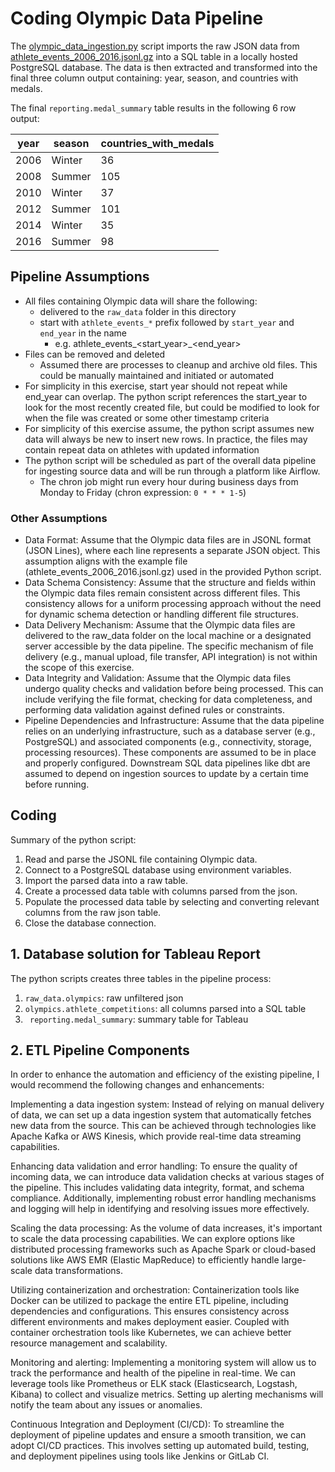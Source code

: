 # Coding Olympic Data Pipeline

The [olympic_data_ingestion.py](olympic_data_ingestion.py) script imports the raw JSON data from [athlete_events_2006_2016.jsonl.gz](./raw_data/athlete_events_2006_2016.jsonl.gz) into a SQL table in a locally hosted PostgreSQL database. The data is then extracted and transformed into the final three column output containing: year, season, and countries with medals.

The final `reporting.medal_summary` table results in the following 6 row output:

| year | season | countries_with_medals |
|------|--------|-----------------------|
| 2006 | Winter | 36                    |
| 2008 | Summer | 105                   |
| 2010 | Winter | 37                    |
| 2012 | Summer | 101                   |
| 2014 | Winter | 35                    |
| 2016 | Summer | 98                    |

## Pipeline Assumptions

* All files containing Olympic data will share the following:
  * delivered to the `raw_data` folder in this directory
  * start with `athlete_events_*` prefix followed by `start_year` and `end_year` in the name
    * e.g. athlete_events_<start_year>_<end_year>
* Files can be removed and deleted
  * Assumed there are processes to cleanup and archive old files. This could be manually maintained and initiated or automated
* For simplicity in this exercise, start year should not repeat while end_year can overlap. The python script references the start_year to look for the most recently created file, but could be modified to look for when the file was created or some other timestamp criteria
* For simplicity of this exercise assume, the python script assumes new data will always be new to insert new rows. In practice, the files may contain repeat data on athletes with updated information
* The python script will be scheduled as part of the overall data pipeline for ingesting source data and will be run through a platform like Airflow.
  * The chron job might run every hour during business days from Monday to Friday (chron expression: `0 * * * 1-5`)

### Other Assumptions

* Data Format: Assume that the Olympic data files are in JSONL format (JSON Lines), where each line represents a separate JSON object. This assumption aligns with the example file (athlete_events_2006_2016.jsonl.gz) used in the provided Python script.
* Data Schema Consistency: Assume that the structure and fields within the Olympic data files remain consistent across different files. This consistency allows for a uniform processing approach without the need for dynamic schema detection or handling different file structures.
* Data Delivery Mechanism: Assume that the Olympic data files are delivered to the raw_data folder on the local machine or a designated server accessible by the data pipeline. The specific mechanism of file delivery (e.g., manual upload, file transfer, API integration) is not within the scope of this exercise.
* Data Integrity and Validation: Assume that the Olympic data files undergo quality checks and validation before being processed. This can include verifying the file format, checking for data completeness, and performing data validation against defined rules or constraints.
* Pipeline Dependencies and Infrastructure: Assume that the data pipeline relies on an underlying infrastructure, such as a database server (e.g., PostgreSQL) and associated components (e.g., connectivity, storage, processing resources). These components are assumed to be in place and properly configured. Downstream SQL data pipelines like dbt are assumed to depend on ingestion sources to update by a certain time before running.

## Coding

Summary of the python script:

1. Read and parse the JSONL file containing Olympic data.
2. Connect to a PostgreSQL database using environment variables.
3. Import the parsed data into a raw table.
4. Create a processed data table with columns parsed from the json.
5. Populate the processed data table by selecting and converting relevant columns from the raw json table.
6. Close the database connection.

## 1. Database solution for Tableau Report

The python scripts creates three tables in the pipeline process:

1. `raw_data.olympics`: raw unfiltered json
2. `olympics.athlete_competitions`: all columns parsed into a SQL table
3. ` reporting.medal_summary`: summary table for Tableau

## 2. ETL Pipeline Components

In order to enhance the automation and efficiency of the existing pipeline, I would recommend the following changes and enhancements:

Implementing a data ingestion system: Instead of relying on manual delivery of data, we can set up a data ingestion system that automatically fetches new data from the source. This can be achieved through technologies like Apache Kafka or AWS Kinesis, which provide real-time data streaming capabilities.

Enhancing data validation and error handling: To ensure the quality of incoming data, we can introduce data validation checks at various stages of the pipeline. This includes validating data integrity, format, and schema compliance. Additionally, implementing robust error handling mechanisms and logging will help in identifying and resolving issues more effectively.

Scaling the data processing: As the volume of data increases, it's important to scale the data processing capabilities. We can explore options like distributed processing frameworks such as Apache Spark or cloud-based solutions like AWS EMR (Elastic MapReduce) to efficiently handle large-scale data transformations.

Utilizing containerization and orchestration: Containerization tools like Docker can be utilized to package the entire ETL pipeline, including dependencies and configurations. This ensures consistency across different environments and makes deployment easier. Coupled with container orchestration tools like Kubernetes, we can achieve better resource management and scalability.

Monitoring and alerting: Implementing a monitoring system will allow us to track the performance and health of the pipeline in real-time. We can leverage tools like Prometheus or ELK stack (Elasticsearch, Logstash, Kibana) to collect and visualize metrics. Setting up alerting mechanisms will notify the team about any issues or anomalies.

Continuous Integration and Deployment (CI/CD): To streamline the deployment of pipeline updates and ensure a smooth transition, we can adopt CI/CD practices. This involves setting up automated build, testing, and deployment pipelines using tools like Jenkins or GitLab CI.
